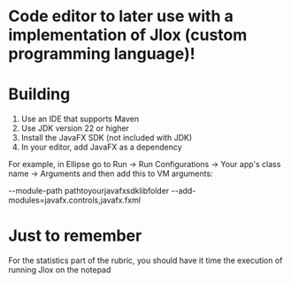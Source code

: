# Code editor to later use with a implementation of Jlox (custom programming language)!

# Building
1. Use an IDE that supports Maven
2. Use JDK version 22 or higher
3. Install the JavaFX SDK (not included with JDK)
4. In your editor, add JavaFX as a dependency

For example, in Ellipse go to Run -> Run Configurations -> Your app's class name -> Arguments and then add this to VM arguments:

--module-path pathtoyourjavafxsdklibfolder --add-modules=javafx.controls,javafx.fxml
# Just to remember
For the statistics part of the rubric, you should have it time the execution of running Jlox on the notepad